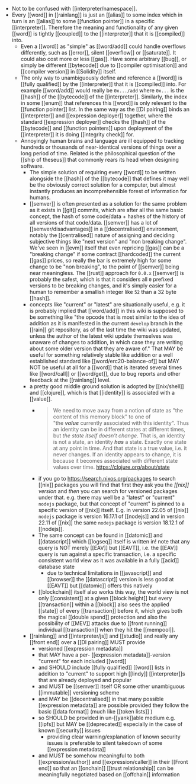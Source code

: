 - Not to be confused with [[interpreter/namespace]].
- Every [[word]] in [[rainlang]] is just an [[alias]] to some index which in turn is an [[alias]] to some [[function pointer]] in a specific [[interpreter]]. Therefore the meaning and functionality of any given [[word]] is tightly [[coupled]] to the  [[interpreter]] that it is [[compiled]] into.
	- Even a [[word]] as "simple" as [[word/add]] could handle overflows differently, such as [[error]], silent [[overflow]] or [[saturate]]. It could also cost more or less [[gas]]. Have some arbitrary [[bug]], or simply be different [[bytecode]] due to [[compiler optimisation]] and [[compiler version]] in [[Solidity]] itself.
	- The only way to unambiguously define and reference a [[word]] is [[fully qualified]] by the [[interpreter]] that it is [[compiled]] into. For example [[word/add]] would really be `0x.../add` where `0x...` is the [[hash]] of the [[bytecode]] of the [[interpreter]]. Similarly, the index in some [[enum]] that references this [[word]] is only relevant to the [[function pointer]] list. In the same way as the [[DI pairing]] binds an [[interpreter]] and [[expression deployer]] together, where the standard [[expression deployer]] checks the [[hash]] of the [[bytecode]] and [[function pointers]] upon deployment of the [[interpreter]] it is doing [[integrity check]] for.
	- Annoyingly human brains and language are ill equipped to tracking hundreds or thousands of near-identical versions of things over a long period of time. Related is the philosophical question of the [[ship of theseus]] that commonly rears its head when designing software.
		- The simple solution of requiring every [[word]] to be written alongside the [[hash]] of the [[bytecode]] that defines it may well be the obviously correct solution for a computer, but almost instantly produces an incomprehensible forest of information for humans.
		- [[semver]] is often presented as a solution for the same problem as it exists in [[git]] commits, which are after all the same basic concept, the hash of some code/data + hashes of the history of all versions of that code/data. [[semver]] has a lot of [[semver/disadvantages]] in a [[decentralised]] environment, notably the [[centralised]] nature of assigning and deciding subjective things like "next version" and "non breaking change". We've seen in [[evm]] itself that even repricing [[gas]] can be a "breaking change" if some contract [[hardcoded]] the current [[gas]] prices, so really the bar is extremely high for some change to be "non breaking", to the point of [[semver]] being near meaningless. The [[rust]] approach for `0.0.x` [[semver]] is probably the safest, which is that it considers all `0` prefixed versions to be breaking changes, and it's simply easier for a human to remember a smallish integer like `52` than a 32 byte [[hash]].
		- concepts like "current" or "latest" are situationally useful, e.g. it is probably implied that [[word/add]] in this wiki is supposed to be something like "the opcode that is most similar to the idea of addition as it is manifested in the current `develop` branch in the [[rain]] git repository, as of the last time the wiki was updated, unless the author of the latest wiki update themselves was unaware of changes to addition, in which case they are writing about some older version that they are aware of." That MAY be useful for something relatively stable like addition or a well established standard like [[word/erc20-balance-of]] but MAY NOT be useful at all for a [[word]] that is iterated several times like [[word/call]] or [[word/get]], due to bug reports and other feedback at the [[rainlang]] level.
		- a pretty good middle ground solution is adopted by [[nix/shell]] and [[clojure]], which is that [[identity]] is associated with a [[value]].
			- > We need to move away from a notion of state as "the content of this memory block" to one of "the ***value*** currently associated with this identity". Thus an identity can be in different states at different times, but *the state itself doesn’t change*. That is, an identity is not a state, an identity ***has*** a state. Exactly one state at any point in time. And that state is a true value, i.e. it never changes. If an identity appears to change, it is because it becomes associated with different state values over time.
			  https://clojure.org/about/state
			- if you go to https://search.nixos.org/packages to search [[nix]] packages you will find that first they ask you the _[[nix]] version_ and _then_ you can search for versioned packages under that. e.g. there may well be a "latest" or "current" `nodejs` package, but that concept of "current" is pinned to a specific version of [[nix]] itself. E.g. in version 22.05 of [[nix]] `nodejs` package is version 16.17.1 of [[nodejs]] and in version 22.11 of [[nix]] the same `nodejs` package is version 18.12.1 of [[nodejs]].
			- The same concept can be found in [[datomic]] and [[datascript]] which [[logseq]] itself is written in! note that any query is NOT merely [[EAV]] but [[EAVT]], i.e. the [[EAV]] query is run against a specific transaction, i.e. a specific consistent world view as it was available in a fully [[acid]] database state
				- due to technical limitations in [[javascript]] and [[browser]] the [[datascript]] version is less good at [[EAVT]] but [[datomic]] offers this natively
			- [[blockchain]] itself also works this way, the world view is not only [[consistent]] at a given [[block height]] but every [[transaction]] within a [[block]] also sees the applied [[state]] of every [[transaction]] before it, which gives both the magical [[double spend]] protection and also the possibility of [[MEV]] attacks due to [[front running]] individual [[transaction]] when they hit the [[mempool]].
		- [[rainlang]] and [[interpreter/js]] and [[studio]] and really any [[front end]] over a [[DI pairing]] MUST provide
			- versioned [[expression metadata]]
			- that MAY have a per- [[expression metadata]]-version "current" for each included [[word]]
			- and SHOULD include [[fully qualified]] [[word]] lists in addition to "current" to support high [[lindy]] [[interpreter]]s that are already deployed and popular
			- and MUST be [[semver]] itself OR some other unambiguous [[immutable]] versioning scheme
			- and MAY be [[decentralised]] in that many possible [[expression metadata]] are possible provided they follow the basic [[data format]] (much like [[token lists]] )
			- so SHOULD be provided in un-[[yank]]able medium e.g. [[ipfs]] but MAY be [[deprecated]] especially in the case of known [[security]] issues
				- providing clear warning/explanation of known security issues is preferable to silent takedown of some [[expression metadata]]
			- and MUST be somehow meaningful to both [[expression/author]] and [[expression/caller]] in their [[Front end]] so that an [[onchain]] [[trust relationship]] can be meaningfully negotiated based on [[offchain]] information